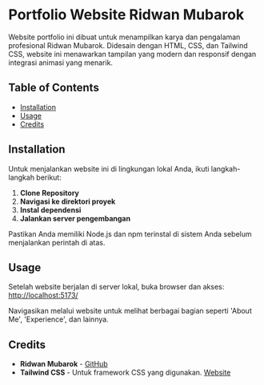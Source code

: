 # Portfolio Website Ridwan Mubarok

Website portfolio ini dibuat untuk menampilkan karya dan pengalaman profesional Ridwan Mubarok. Didesain dengan HTML, CSS, dan Tailwind CSS, website ini menawarkan tampilan yang modern dan responsif dengan integrasi animasi yang menarik.

## Table of Contents
- [Installation](#installation)
- [Usage](#usage)
- [Credits](#credits)

## Installation

Untuk menjalankan website ini di lingkungan lokal Anda, ikuti langkah-langkah berikut:

1. **Clone Repository**
2. **Navigasi ke direktori proyek**
3. **Instal dependensi**
4. **Jalankan server pengembangan**


Pastikan Anda memiliki Node.js dan npm terinstal di sistem Anda sebelum menjalankan perintah di atas.
## Usage
Setelah website berjalan di server lokal, buka browser dan akses:
[http://localhost:5173/](http://localhost:5173/)

Navigasikan melalui website untuk melihat berbagai bagian seperti 'About Me', 'Experience', dan lainnya.

## Credits

- **Ridwan Mubarok** - [GitHub](https://github.com/ridwanmubarok)
- **Tailwind CSS** - Untuk framework CSS yang digunakan. [Website](https://tailwindcss.com/)
